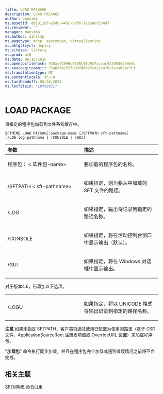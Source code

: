 ```yaml
---
title: LOAD PACKAGE
description: LOAD PACKAGE
author: dansimp
ms.assetid: eb19116d-e5d0-445c-b2f0-3116a09384d7
ms.reviewer: ''
manager: dansimp
ms.author: dansimp
ms.pagetype: mdop, appcompat, virtualization
ms.mktglfcycl: deploy
ms.sitesec: library
ms.prod: w10
ms.date: 06/16/2016
ms.openlocfilehash: 938aa92696c8530c91d9a7acaac42408de534edc
ms.sourcegitcommit: 354664bc527d93f80687cd2eba70d1eea024c7c3
ms.translationtype: MT
ms.contentlocale: zh-CN
ms.lasthandoff: 06/26/2020
ms.locfileid: "10798931"
---
```

# LOAD PACKAGE


将指定的程序包加载到文件系统缓存中。

`SFTMIME LOAD PACKAGE:package-name [/SFTPATH sft-pathname]                 [/LOG log-pathname | /CONSOLE | /GUI]`

<table>
<colgroup>
<col width="50%" />
<col width="50%" />
</colgroup>
<thead>
<tr class="header">
<th align="left">参数</th>
<th align="left">描述</th>
</tr>
</thead>
<tbody>
<tr class="odd">
<td align="left"><p>程序包： &lt; 软件包-name&gt;</p></td>
<td align="left"><p>要加载的程序包的名称。</p></td>
</tr>
<tr class="even">
<td align="left"><p>/SFTPATH &lt; sft-pathname&gt;</p></td>
<td align="left"><p>如果指定，则为要从中加载的 SFT 文件的路径。</p></td>
</tr>
<tr class="odd">
<td align="left"><p>/LOG</p></td>
<td align="left"><p>如果指定，输出将记录到指定的路径名称。</p></td>
</tr>
<tr class="even">
<td align="left"><p>/CONSOLE</p></td>
<td align="left"><p>如果指定，将在活动控制台窗口中显示输出（默认）。</p></td>
</tr>
<tr class="odd">
<td align="left"><p>/GUI</p></td>
<td align="left"><p>如果指定，将在 Windows 对话框中显示输出。</p></td>
</tr>
</tbody>
</table>

 

对于版本4.6，已添加以下选项。

<table>
<colgroup>
<col width="50%" />
<col width="50%" />
</colgroup>
<tbody>
<tr class="odd">
<td align="left"><p>/LOGU</p></td>
<td align="left"><p>如果指定，将以 UNICODE 格式将输出记录到指定的路径名称。</p></td>
</tr>
</tbody>
</table>

 

**注意** 如果未指定 SFTPATH，客户端将通过使用已配置为使用的路径（基于 OSD 文件、ApplicationSourceRoot 注册表项值或 OverrideURL 设置）来加载程序包。

"**加载包**" 命令执行同步加载，并且在程序包完全加载或遇到错误情况之前将不会完成。

 

## 相关主题


[SFTMIME 命令引用](sftmime--command-reference.md)

 

 





